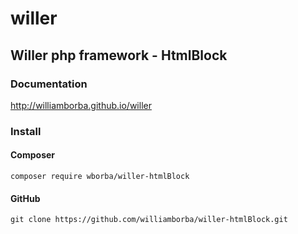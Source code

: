 willer
===========
## Willer php framework - HtmlBlock

### Documentation

http://williamborba.github.io/willer

### Install

#### Composer

`composer require wborba/willer-htmlBlock`

#### GitHub

`git clone https://github.com/williamborba/willer-htmlBlock.git`
